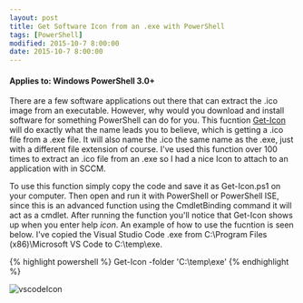 ```yaml
---
layout: post
title: Get Software Icon from an .exe with PowerShell
tags: [PowerShell]
modified: 2015-10-7 8:00:00
date: 2015-10-7 8:00:00
---
```

#### Applies to: Windows PowerShell 3.0+

There are a few software applications out there that can extract the .ico image from an executable. However, why would you download and install software for something PowerShell can do for you. This fucntion [Get-Icon](https://github.com/Duffney/PowerShell/blob/master/FileSystems/Get-Icon.ps1) will do exactly what the name leads you to believe, which is getting a .ico file from a .exe file. It will also name the .ico the same name as the .exe, just with a different file extension of course. 
I've used this function over 100 times to extract an .ico file from an .exe so I had a nice Icon to attach to an application with in SCCM.

To use this function simply copy the code and save it as Get-Icon.ps1 on your computer. Then open and run it with PowerShell or PowerShell ISE, since this is an advanced function using the CmdletBinding command it will act as a cmdlet. After running the function you'll notice that Get-Icon shows up when you enter help *icon*. An example of how to use the fucntion is seen below. I've copied the Visual Studio Code .exe from C:\Program Files (x86)\Microsoft VS Code to C:\temp\exe.

{% highlight powershell %}
Get-Icon -folder 'C:\temp\exe'
{% endhighlight %}

![vscodeIcon](/images/posts/2015-12-14/vscodeIcon.png "vscodeIcon")